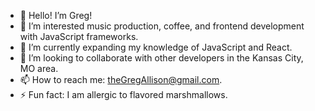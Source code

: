 - 👋 Hello! I’m Greg!
- 👀 I’m interested music production, coffee, and frontend development with JavaScript frameworks.
- 🌱 I’m currently expanding my knowledge of JavaScript and React.
- 💞️ I’m looking to collaborate with other developers in the Kansas City, MO area.
- 📫 How to reach me: theGregAllison@gmail.com.
- ⚡ Fun fact: I am allergic to flavored marshmallows.
